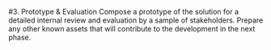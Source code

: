 #3. Prototype & Evaluation
Compose a prototype of the solution for a detailed internal review and evaluation by a sample of stakeholders. Prepare any other known assets that will contribute to the development in the next phase.





